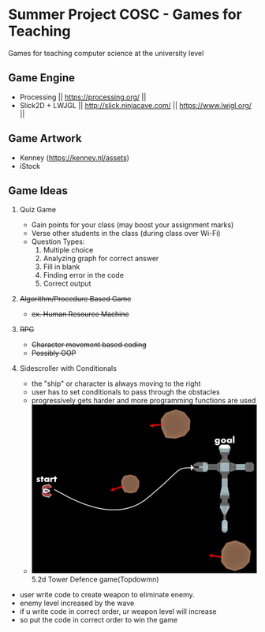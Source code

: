 # Summer Project COSC - Games for Teaching
Games for teaching computer science at the university level 
## Game Engine
- Processing || https://processing.org/ ||
- Slick2D + LWJGL || http://slick.ninjacave.com/ || https://www.lwjgl.org/ ||

## Game Artwork
- Kenney (https://kenney.nl/assets)
- iStock
## Game Ideas
1. Quiz Game
   - Gain points for your class (may boost your assignment marks)
   - Verse other students in the class (during class over Wi-Fi)
   - Question Types:
     1. Multiple choice
     2. Analyzing graph for correct answer
     3. Fill in blank
     4. Finding error in the code
     5. Correct output
  
2. ~~Algorithm/Procedure Based Game~~
   - ~~ex. Human Resource Machine~~
3. ~~RPG~~
   - ~~Character movement based coding~~
   - ~~Possibly OOP~~
4. Sidescroller with Conditionals
   - the "ship" or character is always moving to the right
   - user has to set conditionals to pass through the obstacles
   - progressively gets harder and more programming functions are used
   - ![Example](https://github.com/CrZ25/SummerProjectCOSC/blob/master/example%234.png)
5.2d Tower Defence game(Topdowmn)
  - user write code to create weapon to eliminate enemy.
  - enemy level increased by the wave
  - if u write code in correct order, ur weapon level will increase
  - so put the code in correct order to win the game
